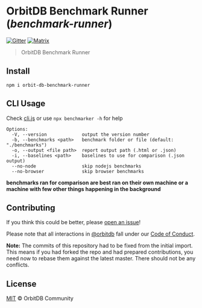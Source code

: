 # OrbitDB Benchmark Runner (_benchmark-runner_)

[![Gitter](https://img.shields.io/gitter/room/nwjs/nw.js.svg)](https://gitter.im/orbitdb/Lobby) [![Matrix](https://img.shields.io/badge/matrix-%23orbitdb%3Apermaweb.io-blue.svg)](https://riot.permaweb.io/#/room/#orbitdb:permaweb.io)

> OrbitDB Benchmark Runner

## Install

`npm i orbit-db-benchmark-runner`

## CLI Usage

Check [cli.js](./src/cli.js) or use `npx benchmarker -h` for help

```
Options:
  -V, --version             output the version number
  -b, --benchmarks <path>   benchmark folder or file (default: "./benchmarks")
  -o, --output <file path>  report output path (.html or .json)
  -i, --baselines <path>    baselines to use for comparison (.json output)
  --no-node                 skip nodejs benchmarks
  --no-browser              skip browser benchmarks
```

**benchmarks ran for comparison are best ran on their own machine or a machine with few other things happening in the background**

## Contributing

If you think this could be better, please [open an issue](https://github.com/orbitdb/benchmark-runner/issues/new)!

Please note that all interactions in [@orbitdb](https://github.com/orbitdb) fall under our [Code of Conduct](CODE_OF_CONDUCT.md).

**Note:** The commits of this repository had to be fixed from the initial import. This means if you had forked the repo and had prepared contributions, you need now to rebase them against the latest master. There should not be any conflicts.

## License

[MIT](LICENSE) © OrbitDB Community

